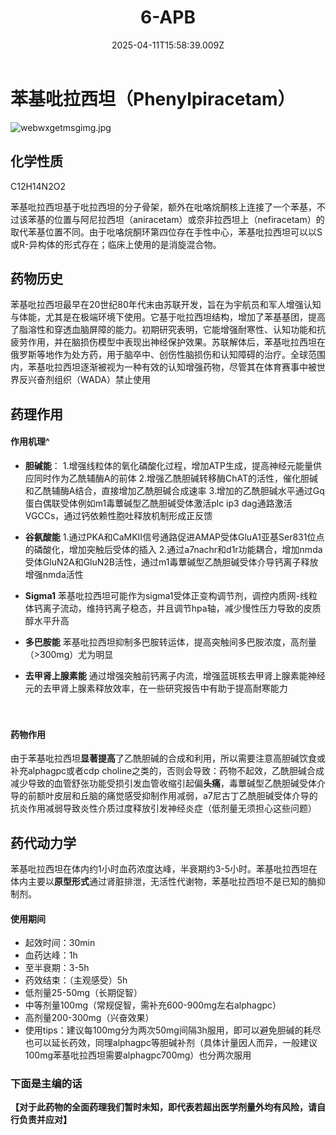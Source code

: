 ﻿---
title: 6-APB
description: 
published: true
date: 2025-04-11T15:58:39.009Z
tags: 
editor: markdown
dateCreated: 2025-04-11T15:58:34.573Z
---

# 苯基吡拉西坦（Phenylpiracetam）
![webwxgetmsgimg.jpg](/webwxgetmsgimg.jpg)

## 化学性质
C12H14N2O2

苯基吡拉西坦基于吡拉西坦的分子骨架，额外在吡咯烷酮核上连接了一个苯基，不过该苯基的位置与阿尼拉西坦（aniracetam）或奈非拉西坦上（nefiracetam）的取代苯基位置不同。由于吡咯烷酮环第四位存在手性中心，苯基吡拉西坦可以以S或R-异构体的形式存在；临床上使用的是消旋混合物。

## 药物历史
苯基吡拉西坦最早在20世纪80年代末由苏联开发，旨在为宇航员和军人增强认知与体能，尤其是在极端环境下使用。它基于吡拉西坦结构，增加了苯基基团，提高了脂溶性和穿透血脑屏障的能力。初期研究表明，它能增强耐寒性、认知功能和抗疲劳作用，并在脑损伤模型中表现出神经保护效果。苏联解体后，苯基吡拉西坦在俄罗斯等地作为处方药，用于脑卒中、创伤性脑损伤和认知障碍的治疗。全球范围内，苯基吡拉西坦逐渐被视为一种有效的认知增强药物，尽管其在体育赛事中被世界反兴奋剂组织（WADA）禁止使用


## 药理作用
#### 作用机理^
- **胆碱能**：
1.增强线粒体的氧化磷酸化过程，增加ATP生成，提高神经元能量供应同时作为乙酰辅酶A的前体
2.增强乙酰胆碱转移酶ChAT的活性，催化胆碱和乙酰辅酶A结合，直接增加乙酰胆碱合成速率
3.增加的乙酰胆碱水平通过Gq蛋白偶联受体例如m1毒蕈碱型乙酰胆碱受体激活plc ip3 dag通路激活VGCCs，通过钙依赖性胞吐释放机制形成正反馈

- **谷氨酸能**
1.通过PKA和CaMKII信号通路促进AMAP受体GluA1亚基Ser831位点的磷酸化，增加突触后受体的插入
2.通过a7nachr和d1r功能耦合，增加nmda受体GluN2A和GluN2B活性，通过m1毒蕈碱型乙酰胆碱受体介导钙离子释放增强nmda活性

- **Sigma1**
苯基吡拉西坦可能作为sigma1受体正变构调节剂，调控内质网-线粒体钙离子流动，维持钙离子稳态，并且调节hpa轴，减少慢性压力导致的皮质醇水平升高

- **多巴胺能**
苯基吡拉西坦抑制多巴胺转运体，提高突触间多巴胺浓度，高剂量（>300mg）尤为明显

- **去甲肾上腺素能**
通过增强突触前钙离子内流，增强蓝斑核去甲肾上腺素能神经元的去甲肾上腺素释放效率，在一些研究报告中有助于提高耐寒能力

　　
#### 药物作用
由于苯基吡拉西坦**显著提高**了乙酰胆碱的合成和利用，所以需要注意高胆碱饮食或补充alphagpc或者cdp choline之类的，否则会导致：药物不起效，乙酰胆碱合成减少导致的血管舒张功能受损引发血管收缩引起偏**头痛**，毒蕈碱型乙酰胆碱受体介导的前额叶皮层和丘脑的痛觉感受抑制作用减弱，a7尼古丁乙酰胆碱受体介导的抗炎作用减弱导致炎性介质过度释放引发神经炎症（低剂量无须担心这些问题）


## 药代动力学
苯基吡拉西坦在体内约1小时血药浓度达峰，半衰期约3-5小时。苯基吡拉西坦在体内主要以**原型形式**通过肾脏排泄，无活性代谢物，苯基吡拉西坦不是已知的酶抑制剂。


#### 使用期间
 - 起效时间：30min
 - 血药达峰：1h
 - 至半衰期：3-5h
 - 药效结束：（主观感受）5h
- 低剂量25-50mg（长期促智）
- 中等剂量100mg（常规促智，需补充600-900mg左右alphagpc）
- 高剂量200-300mg（兴奋效果）
 - 使用tips：建议每100mg分为两次50mg间隔3h服用，即可以避免胆碱的耗尽也可以延长药效，同理alphagpc等胆碱补剂（具体计量因人而异，一般建议100mg苯基吡拉西坦需要alphagpc700mg）也分两次服用




### 下面是主编的话

**【对于此药物的全面药理我们暂时未知，即代表若超出医学剂量外均有风险，请自行负责并应对】**


